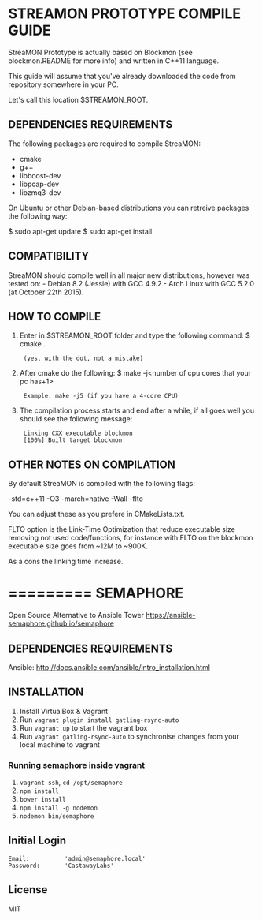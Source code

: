 STREAMON PROTOTYPE COMPILE GUIDE
================================

StreaMON Prototype is actually based on Blockmon (see blockmon.README for more info)
and written in C++11 language.

This guide will assume that you've already downloaded the code from repository
somewhere in your PC.

Let's call this location $STREAMON_ROOT.

DEPENDENCIES REQUIREMENTS
-------------------------

The following packages are required to compile StreaMON:

- cmake
- g++
- libboost-dev
- libpcap-dev
- libzmq3-dev

On Ubuntu or other Debian-based distributions you can retreive packages the following way:

$ sudo apt-get update
$ sudo apt-get install <pkgs>

COMPATIBILITY
-------------
StreaMON should compile well in all major new distributions, however was tested on:
    - Debian 8.2 (Jessie) with GCC 4.9.2
    - Arch Linux with GCC 5.2.0 (at October 22th 2015).

HOW TO COMPILE
--------------

1) Enter in $STREAMON_ROOT folder and type the following command:
        $ cmake .
       
        (yes, with the dot, not a mistake)

2) After cmake do the following:
        $ make -j<number of cpu cores that your pc has+1>

        Example: make -j5 (if you have a 4-core CPU)

3) The compilation process starts and end after a while, if all goes well you should see the following message:

        Linking CXX executable blockmon
        [100%] Built target blockmon


OTHER NOTES ON COMPILATION
--------------------------

By default StreaMON is compiled with the following flags:

-std=c++11 -O3 -march=native -Wall -flto

You can adjust these as you prefere in CMakeLists.txt.

FLTO option is the Link-Time Optimization that reduce executable size removing not used code/functions, 
for instance with FLTO on the blockmon executable size goes from ~12M to ~900K.

As a cons the linking time increase.

=========
SEMAPHORE
=========

Open Source Alternative to Ansible Tower https://ansible-semaphore.github.io/semaphore

DEPENDENCIES REQUIREMENTS
-------------------------

Ansible: http://docs.ansible.com/ansible/intro_installation.html

INSTALLATION
------------

1. Install VirtualBox & Vagrant
2. Run `vagrant plugin install gatling-rsync-auto`
3. Run `vagrant up` to start the vagrant box
4. Run `vagrant gatling-rsync-auto` to synchronise changes from your local machine to vagrant

### Running semaphore inside vagrant

1. `vagrant ssh`, `cd /opt/semaphore`
2. `npm install`
3. `bower install`
4. `npm install -g nodemon`
5. `nodemon bin/semaphore`

## Initial Login

```
Email:			'admin@semaphore.local'
Password:		'CastawayLabs'
```

## License

MIT